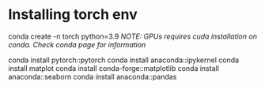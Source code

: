 # Installing torch env


conda create -n torch python=3.9
*NOTE:  GPUs requires cuda installation on conda. Check conda page for information* 

conda install pytorch::pytorch
conda install anaconda::ipykernel
conda install matplot
conda install conda-forge::matplotlib
conda install anaconda::seaborn
conda install anaconda::pandas